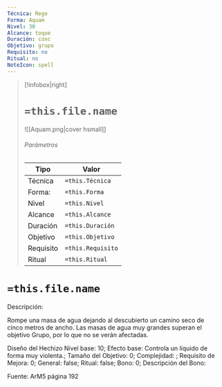 ```yaml
---
Técnica: Rego
Forma: Aquam
Nivel: 30
Alcance: toque 
Duración: conc  
Objetivo: grupo
Requisito: no
Ritual: no
NoteIcon: spell
---
```


> [!infobox|right]
> # `=this.file.name`
> ![[Aquam.png|cover hsmall]]
> ###### Parámetros
> Tipo |  Valor |
> ---|---|
> Técnica  | `=this.Técnica`  |
> Forma: | `=this.Forma`  |
> Nivel | `=this.Nivel`  |
> Alcance | `=this.Alcance` |
> Duración | `=this.Duración` |
> Objetivo | `=this.Objetivo` |
> Requisito | `=this.Requisito` |
> Ritual | `=this.Ritual` |

# `=this.file.name`
Descripción: <p>Rompe una masa de agua dejando al descubierto un camino seco de cinco metros de ancho. Las masas de agua muy grandes superan el objetivo Grupo, por lo que no se verán afectadas.</p>

Diseño del Hechizo
Nivel base: 10; Efecto base: Controla un líquido de forma muy violenta.;  Tamaño del Objetivo: 0; Complejidad: ; Requisito de Mejora: 0; General: false; Ritual: false; Bono: 0; Descripción del Bono: 

Fuente: ArM5 página 192